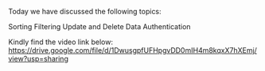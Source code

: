 Today we have discussed the following topics:

Sorting
Filtering
Update and Delete Data
Authentication

Kindly find the video link below:
https://drive.google.com/file/d/1DwusgpfUFHpgvDD0mIH4m8kqxX7hXEmj/view?usp=sharing
